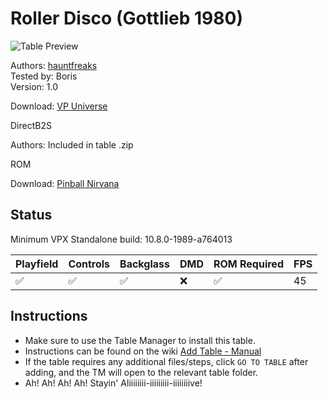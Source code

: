 # Roller Disco (Gottlieb 1980)

![Table Preview](../../images/vpx-rollerdisco.png)

Authors: [hauntfreaks](https://vpuniverse.com/profile/5216-hauntfreaks/)  
Tested by: Boris  
Version: 1.0

Download: [VP Universe](https://vpuniverse.com/files/file/6288-roller-disco-gottlieb-1980/)

DirectB2S

Authors: Included in table .zip

ROM

Download: [Pinball Nirvana](https://pinballnirvana.com/forums/resources/new-fixed-roms-for-vpinmame-v3-6-0-963-beta.8379/)

## Status 

Minimum VPX Standalone build: 10.8.0-1989-a764013

| Playfield | Controls | Backglass | DMD | ROM Required | FPS | 
|-----------|----------|-----------|-----|--------------|-----|
| :white_check_mark: | :white_check_mark: | :white_check_mark: | :x: | :white_check_mark: | 45 |

## Instructions

- Make sure to use the Table Manager to install this table.
- Instructions can be found on the wiki [Add Table - Manual](https://github.com/LegendsUnchained/vpx-standalone-alp4k/wiki/%5B04%5D-%F0%9F%A7%A1-TM-%E2%80%90-Other-Features#add-table---manual)
- If the table requires any additional files/steps, click `GO TO TABLE` after adding, and the TM will open to the relevant table folder.
- Ah! Ah! Ah! Ah! Stayin' Aliiiiiiii-iiiiiiiii-iiiiiiiive!

